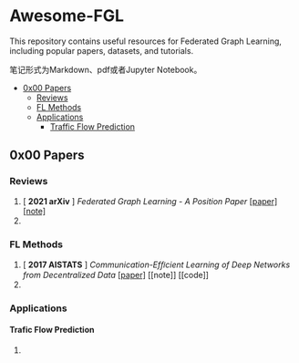 # Awesome-FGL
This repository contains useful resources for Federated Graph Learning, including popular papers, datasets, and tutorials.

笔记形式为Markdown、pdf或者Jupyter Notebook。

- [0x00 Papers](#0x00-papers)
  - [Reviews](#reviews)
  - [FL Methods](#fl-methods)
  - [Applications](#applications)
    - [Traffic Flow Prediction](#traffic-flow-prediction)
 
## 0x00 Papers

### Reviews

1. [ **2021 arXiv** ] _Federated Graph Learning - A Position Paper_ [[paper]](https://arxiv.org/pdf/2105.11099.pdf) [[note]](https://github.com/sicheng0118/Awesome-FGL/blob/main/Notes/2021-arXiv-Position_Paper_on_FGL.md)
2. 

### FL Methods

1. [ **2017 AISTATS** ] _Communication-Efﬁcient Learning of Deep Networks from Decentralized Data_ [[paper]](http://proceedings.mlr.press/v54/mcmahan17a/mcmahan17a.pdf) [[note]] [[code]]
2. 
### Applications

#### Trafic Flow Prediction

1. 
